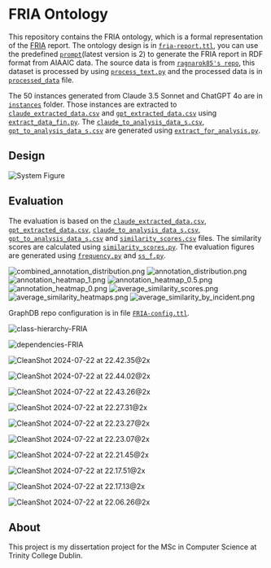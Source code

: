 # FRIA Ontology
This repository contains the FRIA ontology, which is a formal representation of the [FRIA](https://aligner-h2020.eu/fundamental-rights-impact-assessment-fria/) report. The ontology design is in [```fria-report.ttl```](./fria-report.ttl), you can use the predefined [```prompt```](./prompt%20ver2.md)(latest version is 2) to generate the FRIA report in RDF format from AIAAIC data.
The source data is from [```ragnarok85's repo```](https://github.com/Julio-Noe/Protect_erap/blob/73ab99f29365b6d0de8a7ec6bc81fb07f7917935/AIAAIC%20corpus/AIAAIC_corpus-10-2023.csv), this dataset is processed by using [```process_text.py```](./process_text.py) and the processed data is in [```processed_data```](./processed_data.csv) file.

The 50 instances generated from Claude 3.5 Sonnet and ChatGPT 4o are in [```instances```](./instances) folder. Those instances are extracted to [```claude_extracted_data.csv```](./claude_extracted_data.csv) and [```gpt_extracted_data.csv```](./gpt_extracted_data.csv) using [```extract_data_fin.py```](./extract_data_fin.py). The  [```claude_to_analysis_data_s.csv```](./claude_to_analysis_data_s.csv), [```gpt_to_analysis_data_s.csv```](./gpt_to_analysis_data_s.csv) are generated using [```extract_for_analysis.py```](./extract_for_analysis.py).

## Design
![System Figure](./fig/ontology-relationship.drawio.png)

## Evaluation
The evaluation is based on the [```claude_extracted_data.csv```](./claude_extracted_data.csv), [```gpt_extracted_data.csv```](./gpt_extracted_data.csv), [```claude_to_analysis_data_s.csv```](./claude_to_analysis_data_s.csv), [```gpt_to_analysis_data_s.csv```](./gpt_to_analysis_data_s.csv) and [```similarity_scores.csv```](./similarity_scores.csv) files. 
The similarity scores are calculated using [```similarity_scores.py```](./similarity_scores.py). The evaluation figures are generated using [```frequency.py```](./frequency.py) and [```ss_f.py```](./ss_f.py).  

![combined_annotation_distribution.png](./combined_annotation_distribution.png)
![annotation_distribution.png](./annotation_distribution.png)
![annotation_heatmap_1.png](./annotation_heatmap_1.png)
![annotation_heatmap_0.5.png](./annotation_heatmap_0.5.png)
![annotation_heatmap_0.png](./annotation_heatmap_0.png)
![average_similarity_scores.png](./average_similarity_scores.png)
![average_similarity_heatmaps.png](./average_similarity_heatmaps.png)
![average_similarity_by_incident.png](./fig/average_similarity_by_incident_lollipop.png)

GraphDB repo configuration is in file [```FRIA-config.ttl```](./FRIA-config.ttl).  

![class-hierarchy-FRIA](./assets/class-hierarchy-FRIA-1685396.svg)

![dependencies-FRIA](./assets/CleanShot%202024-07-22%20at%2022.41.45@2x.png)

![CleanShot 2024-07-22 at 22.42.35@2x](./assets/CleanShot%202024-07-22%20at%2022.42.35@2x.png)

![CleanShot 2024-07-22 at 22.44.02@2x](./assets/CleanShot%202024-07-22%20at%2022.44.02@2x.png)

![CleanShot 2024-07-22 at 22.43.26@2x](./assets/CleanShot%202024-07-22%20at%2022.43.26@2x.png)

![CleanShot 2024-07-22 at 22.27.31@2x](./assets/CleanShot%202024-07-22%20at%2022.27.31@2x.png)

![CleanShot 2024-07-22 at 22.23.27@2x](./assets/CleanShot%202024-07-22%20at%2022.23.27@2x.png)

![CleanShot 2024-07-22 at 22.23.07@2x](./assets/CleanShot%202024-07-22%20at%2022.23.07@2x.png)

![CleanShot 2024-07-22 at 22.21.45@2x](./assets/CleanShot%202024-07-22%20at%2022.21.45@2x.png)

![CleanShot 2024-07-22 at 22.17.51@2x](./assets/CleanShot%202024-07-22%20at%2022.17.51@2x.png)

![CleanShot 2024-07-22 at 22.17.13@2x](./assets/CleanShot%202024-07-22%20at%2022.17.13@2x-1685628.png)

![CleanShot 2024-07-22 at 22.06.26@2x](./assets/CleanShot%202024-07-22%20at%2022.06.26@2x-1685634.png)

## About

This project is my dissertation project for the MSc in Computer Science at Trinity College Dublin. 